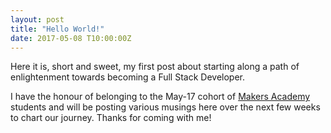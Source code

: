 ```yaml
---
layout: post
title: "Hello World!"
date: 2017-05-08 T10:00:00Z
---
```



Here it is, short and sweet, my first post about starting along a path of enlightenment towards becoming a Full Stack Developer.

I have the honour of belonging to the May-17 cohort of [Makers Academy](http://www.makersacademy.com) students and will be posting various musings here over the next few weeks to chart our journey. Thanks for coming with me!
